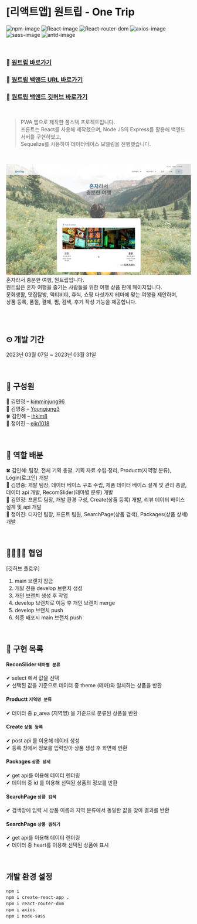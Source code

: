 # [리액트앱] 원트립 - One Trip 

![npm-image][npm-image] ![React-image][React-image] ![React-router-dom][React-router-dom] ![axios-image][axios-image] ![sass-image][sass-image]
![antd-image][antd-image]

<br>

### 🔗 [원트립 바로가기](https://onetrip-kimminjung96.vercel.app/)
### 🔗 [원트립 백앤드 URL 바로가기](https://onetrip-kimminjung96.vercel.app/)
### 🔗 [원트립 백앤드 깃허브 바로가기](https://onetrip-kimminjung96.vercel.app/)


<br>


> PWA 앱으로 제작한 풀스택 프로젝트입니다.     
> 프론트는 React를 사용해 제작했으며, Node JS의 Express를 활용해 백엔드 서버를 구현하였고,     
> Sequelize를 사용하여 데이터베이스 모델링을 진행했습니다.

<br>

![](./public/images/main-screenshot.png)
혼자라서 충분한 여행, 원트립입니다.     
원트립은 혼자 여행을 즐기는 사람들을 위한 여행 상품 판매 페이지입니다.     
문화생활, 맛집탐방, 액티비티, 휴식, 쇼핑 다섯가지 테마에 맞는 여행을 제안하며,     
상품 등록, 품절, 결제, 찜, 검색, 후기 작성 기능을 제공합니다.     

<br>


<br>

## ⏲ 개발 기간
2023년 03월 07일 ~ 2023년 03월 31일

<br>


## 👀 구성원

🌳 김민정 – [kimminjung96](https://github.com/kimminjung96)     
🌼 김영중 – [Youngjung3](https://github.com/Youngjung3)     
🍀 김인혜 – [ihkim8](https://github.com/ihkim8)     
🌵 정이진 – [ejin1018](https://github.com/ejin1018)     

<br>

## 🧰 역할 배분

🍀 김인혜: 팀장, 전체 기획 총괄, 기획 자료 수립·정리, Productt(지역명 분류), Login(로그인) 개발      
🌼 김영중: 개발 팀장, 데이터 베이스 구조 수립, 제품 데이터 베이스 설계 및 관리 총괄, 데이터 api 개발, RecomSlider(테마별 분류) 개발     
🌳 김민정: 프론트 팀장, 개발 환경 구성, Create(상품 등록) 개발, 리뷰 데이터 베이스 설계 및 api 개발        
🌵 정이진: 디자인 팀장, 프론트 팀원, SearchPage(상품 검색), Packages(상품 상세) 개발    

<br>

## 👩‍👩‍👧‍👧 협업
[깃허브 플로우]
1. main 브랜치 잠금
2. 개발 전용 develop 브랜치 생성
3. 개인 브랜치 생성 후 작업
4. develop 브랜치로 이동 후 개인 브랜치 merge
5. develop 브랜치 push
6. 최종 배포시 main 브랜치 push

<br>

## 💎 구현 목록

#### ReconSlider `테마별 분류`
✔ select 에서 값을 선택     
✔ 선택된 값을 기준으로 데이터 중 theme (테마)와 일치하는 상품을 반환     

#### Productt `지역명 분류`
✔ 데이터 중 p_area (지역명) 을 기준으로 분류된 상품을 반환     

#### Create `상품 등록`
✔ post api 를 이용해 데이터 생성     
✔ 등록 창에서 정보를 입력받아 상품 생성 후 화면에 반환     

#### Packages `상품 상세`
✔ get api를 이용해 데이터 렌더링     
✔ 데이터 중 id 를 이용해 선택된 상품의 정보를 반환     
          
#### SearchPage `상품 검색`
✔ 검색창에 입력 시 상품 이름과 지역 분류에서 동일한 값을 찾아 결과를 반환 

#### SearchPage `상품 찜하기`
✔ get api를 이용해 데이터 렌더링     
✔ 데이터 중 heart를 이용해 선택된 상품에 표시     

<br>

## 개발 환경 설정

```sh
npm i
npm i create-react-app .
npm i react-router-dom
npm i axios
npm i node-sass
```


<!-- Markdown link & img dfn's -->
[npm-image]:https://img.shields.io/badge/npm-v6.9.0-lightgrey?logo=npm
[React-image]:https://img.shields.io/badge/React-v18.2.0-blue?logo=React
[React-router-dom]:https://img.shields.io/badge/React--router--dom-v6.9.0-BLUE?logo=React-Router
[axios-image]:https://img.shields.io/badge/axios-v1.3.4-red?logo=axios
[sass-image]:https://img.shields.io/badge/sass-v1.59.3-orange?logo=sass
[antd-image]:https://img.shields.io/badge/antd-v5.3.0-yellow?logo=antdesign

